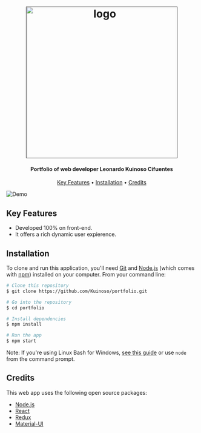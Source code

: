 <h1 align="center">
  <br>
  <a href=""><img src="https://i.imgur.com/BBVw3OT.png" alt="logo" width="400"></a>
</h1>

<h4 align="center">Portfolio of web developer Leonardo Kuinoso Cifuentes</h4>

<p align="center">
  <a href="#key-features">Key Features</a> •
  <a href="#installation">Installation</a> •
  <a href="#credits">Credits</a> 
</p>

<img src="https://i.imgur.com/YINdQLe.png" alt="Demo">

## Key Features

* Developed 100% on front-end.
* It offers a rich dynamic user expierence.

## Installation

To clone and run this application, you'll need [Git](https://git-scm.com) and [Node.js](https://nodejs.org/en/download/) (which comes with [npm](http://npmjs.com)) installed on your computer. From your command line:

```bash
# Clone this repository
$ git clone https://github.com/Kuinoso/portfolio.git

# Go into the repository
$ cd portfolio

# Install dependencies
$ npm install

# Run the app
$ npm start
```

Note: If you're using Linux Bash for Windows, [see this guide](https://www.howtogeek.com/261575/how-to-run-graphical-linux-desktop-applications-from-windows-10s-bash-shell/) or use `node` from the command prompt.

## Credits

This web app uses the following open source packages:

- [Node.js](https://nodejs.org/)
- [React](https://github.com/facebook/react/)
- [Redux](https://github.com/reduxjs/redux)
- [Material-UI](https://github.com/mui-org/material-ui)
